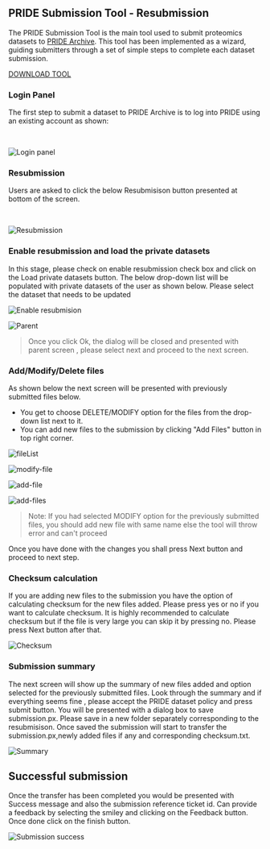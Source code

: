 ## PRIDE Submission Tool - Resubmission

The PRIDE Submission Tool is the main tool used to submit proteomics datasets to [PRIDE Archive](https://www.ebi.ac.uk/pride/). 
This tool has been implemented as a wizard, guiding submitters through a set of simple steps to complete each dataset submission.

[DOWNLOAD TOOL](https://ftp.pride.ebi.ac.uk/pub/databases/pride/resources/tools/submission-tool/latest/desktop/px-submission-tool.zip)

### Login Panel

The first step to submit a dataset to PRIDE Archive is to log into PRIDE using an existing account as shown:

</br>

![Login panel](../markdown/prideresubmission/files/login.png)

### Resubmission

Users are asked to click the below Resubmisison button presented at bottom of the screen.

</br>

![Resubmission](../markdown/prideresubmission/files/resubmission.png)

### Enable resubmission and load the private datasets

In this stage, please check on enable resubmission check box and click on the Load private datasets button.
The below drop-down list will be populated with private datasets of the user as shown below. Please select the dataset 
that needs to be updated

![Enable resubmision](../markdown/prideresubmission/files/select-dataset.png)

![Parent](../markdown/prideresubmission/files/parent.png)

> Once you click Ok, the dialog will be closed and presented with parent screen , please select next and proceed to the next screen.

### Add/Modify/Delete files

As shown below the next screen will be presented with previously submitted files below. 
* You get to choose DELETE/MODIFY option for the files from the drop-down list next to it. 
* You can add new files to the submission by clicking "Add Files" button in top right corner.

![fileList](../markdown/prideresubmission/files/fileList.png)

![modify-file](../markdown/prideresubmission/files/modify.png)

![add-file](../markdown/prideresubmission/files/add-file.png)

![add-files](../markdown/prideresubmission/files/add-files.png)

> Note: If you had selected MODIFY option for
the previously submitted files, you should add new file with same name else the tool will throw error and can't proceed

Once you have done with the changes you shall press Next button and proceed to next step.

### Checksum calculation

If you are adding new files to the submission you have the option of calculating checksum for the new files added. Please
press yes or no if you want to calculate checksum. It is highly recommended to calculate checksum but if the file is very large you can skip it
by pressing no. Please press Next button after that.

![Checksum](../markdown/prideresubmission/files/checksum.png)

### Submission summary

The next screen will show up the summary of new files added and option selected for the previously submitted files.
Look through the summary and if everything seems fine , please accept the PRIDE dataset policy and press submit button.
You will be presented with a dialog box to save submission.px. Please save in a new folder separately corresponding to the resubmisison.
Once saved the submission will start to transfer the submission.px,newly added files if any and corresponding checksum.txt.

![Summary](../markdown/prideresubmission/files/summary.png)

## Successful submission

Once the transfer has been completed you would be presented with Success message and also the submission reference ticket id.
Can provide a feedback by selecting the smiley and clicking on the Feedback button. Once done click on the finish button.

![Submission success](../markdown/prideresubmission/files/success.png)